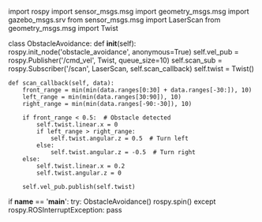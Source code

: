 import rospy
import sensor_msgs.msg
import geometry_msgs.msg
import gazebo_msgs.srv
from sensor_msgs.msg import LaserScan
from geometry_msgs.msg import Twist

class ObstacleAvoidance:
    def __init__(self):
        rospy.init_node('obstacle_avoidance', anonymous=True)
        self.vel_pub = rospy.Publisher('/cmd_vel', Twist, queue_size=10)
        self.scan_sub = rospy.Subscriber('/scan', LaserScan, self.scan_callback)
        self.twist = Twist()
        
    def scan_callback(self, data):
        front_range = min(min(data.ranges[0:30] + data.ranges[-30:]), 10)
        left_range = min(min(data.ranges[30:90]), 10)
        right_range = min(min(data.ranges[-90:-30]), 10)
        
        if front_range < 0.5:  # Obstacle detected
            self.twist.linear.x = 0
            if left_range > right_range:
                self.twist.angular.z = 0.5  # Turn left
            else:
                self.twist.angular.z = -0.5  # Turn right
        else:
            self.twist.linear.x = 0.2
            self.twist.angular.z = 0
        
        self.vel_pub.publish(self.twist)

if __name__ == '__main__':
    try:
        ObstacleAvoidance()
        rospy.spin()
    except rospy.ROSInterruptException:
        pass